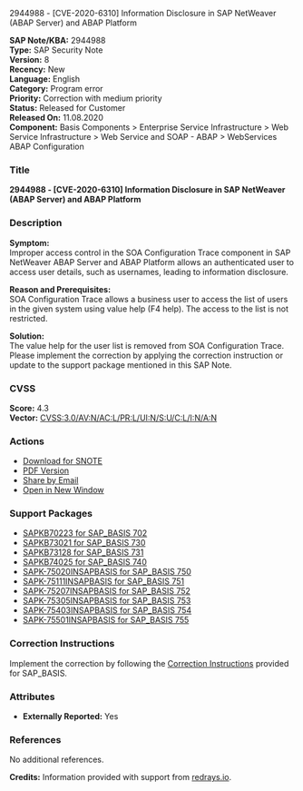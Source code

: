 2944988 - [CVE-2020-6310] Information Disclosure in SAP NetWeaver (ABAP Server) and ABAP Platform

**SAP Note/KBA:** 2944988  
**Type:** SAP Security Note  
**Version:** 8  
**Recency:** New  
**Language:** English  
**Category:** Program error  
**Priority:** Correction with medium priority  
**Status:** Released for Customer  
**Released On:** 11.08.2020  
**Component:** Basis Components > Enterprise Service Infrastructure > Web Service Infrastructure > Web Service and SOAP - ABAP > WebServices ABAP Configuration

### Title
**2944988 - [CVE-2020-6310] Information Disclosure in SAP NetWeaver (ABAP Server) and ABAP Platform**

### Description
**Symptom:**  
Improper access control in the SOA Configuration Trace component in SAP NetWeaver ABAP Server and ABAP Platform allows an authenticated user to access user details, such as usernames, leading to information disclosure.

**Reason and Prerequisites:**  
SOA Configuration Trace allows a business user to access the list of users in the given system using value help (F4 help). The access to the list is not restricted.

**Solution:**  
The value help for the user list is removed from SOA Configuration Trace.  
Please implement the correction by applying the correction instruction or update to the support package mentioned in this SAP Note.

### CVSS
**Score:** 4.3  
**Vector:** [CVSS:3.0/AV:N/AC:L/PR:L/UI:N/S:U/C:L/I:N/A:N](https://www.first.org/cvss/calculator/3.0#CVSS:3.0/AV:N/AC:L/PR:L/UI:N/S:U/C:L/I:N/A:N)

### Actions
- [Download for SNOTE](https://notesdownloads.sap.com/note/0040000001337302020)
- [PDF Version](https://me.sap.com/sap/support/sfm/notes/print/0002944988?language=en-US&token=4581AA2B24BD595D86E63ECFF469DB06)
- [Share by Email](#)
- [Open in New Window](#)

### Support Packages
- [SAPKB70223 for SAP_BASIS 702](https://me.sap.com/supportpackage/SAPKB70223)
- [SAPKB73021 for SAP_BASIS 730](https://me.sap.com/supportpackage/SAPKB73021)
- [SAPKB73128 for SAP_BASIS 731](https://me.sap.com/supportpackage/SAPKB73128)
- [SAPKB74025 for SAP_BASIS 740](https://me.sap.com/supportpackage/SAPKB74025)
- [SAPK-75020INSAPBASIS for SAP_BASIS 750](https://me.sap.com/supportpackage/SAPK-75020INSAPBASIS)
- [SAPK-75111INSAPBASIS for SAP_BASIS 751](https://me.sap.com/supportpackage/SAPK-75111INSAPBASIS)
- [SAPK-75207INSAPBASIS for SAP_BASIS 752](https://me.sap.com/supportpackage/SAPK-75207INSAPBASIS)
- [SAPK-75305INSAPBASIS for SAP_BASIS 753](https://me.sap.com/supportpackage/SAPK-75305INSAPBASIS)
- [SAPK-75403INSAPBASIS for SAP_BASIS 754](https://me.sap.com/supportpackage/SAPK-75403INSAPBASIS)
- [SAPK-75501INSAPBASIS for SAP_BASIS 755](https://me.sap.com/supportpackage/SAPK-75501INSAPBASIS)

### Correction Instructions
Implement the correction by following the [Correction Instructions](https://me.sap.com/corrins/0002944988/41) provided for SAP_BASIS.

### Attributes
- **Externally Reported:** Yes

### References
No additional references.

**Credits:** Information provided with support from [redrays.io](https://redrays.io).